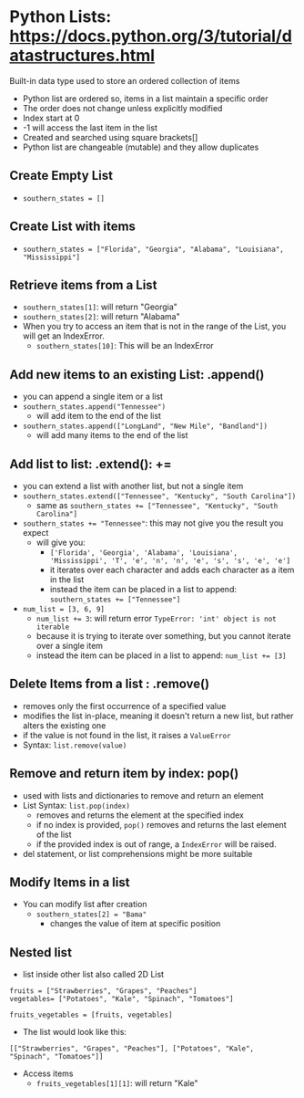 # Python Lists: https://docs.python.org/3/tutorial/datastructures.html
Built-in data type used to store an ordered collection of items
- Python list are ordered so, items in a list maintain a specific order
- The order does not change unless explicitly modified
- Index start at 0
- -1 will access the last item in the list
- Created and searched using square brackets[]
- Python list are changeable (mutable) and they allow duplicates 

##  Create Empty List
- `southern_states = []`

## Create List with items
- `southern_states = ["Florida", "Georgia", "Alabama", "Louisiana", "Mississippi"]`

## Retrieve items from a List
- `southern_states[1]`: will return "Georgia"
- `southern_states[2]`: will return "Alabama"
- When you try to access an item that is not in the range of the List, you will get an IndexError.
  - `southern_states[10]`: This will be an IndexError

## Add new items to an existing List: .append()
- you can append a single item or a list
- `southern_states.append("Tennessee")`
  - will add item to the end of the list
- `southern_states.append(["LongLand", "New Mile", "Bandland"])`
  - will add many items to the end of the list


## Add list to list: .extend(): +=
- you can extend a list with another list, but not a single item
- `southern_states.extend(["Tennessee", "Kentucky", "South Carolina"])`
  - same as `southern_states += ["Tennessee", "Kentucky", "South Carolina"]`
- `southern_states += "Tennessee"`: this may not give you the result you expect
  - will give you: 
    - `['Florida', 'Georgia', 'Alabama', 'Louisiana', 'Mississippi', 'T', 'e', 'n', 'n', 'e', 's', 's', 'e', 'e']`
    - it iterates over each character and adds each character as a item in the list
    - instead the item can be placed in a list to append: `southern_states += ["Tennessee"]`
- `num_list = [3, 6, 9]`
  - `num_list += 3`: will return error `TypeError: 'int' object is not iterable`
  - because it is trying to iterate over something, but you cannot iterate over a single item
  - instead the item can be placed in a list to append: `num_list += [3]`

## Delete Items from a list : .remove()
- removes only the first occurrence of a specified value
- modifies the list in-place, meaning it doesn't return a new list, but rather alters the existing one
- if the value is not found in the list, it raises a `ValueError`
- Syntax: `list.remove(value)`


## Remove and return item by index: pop()
- used with lists and dictionaries to remove and return an element
- List Syntax: `list.pop(index)`
  - removes and returns the element at the specified index
  - if no index is provided, `pop()` removes and returns the last element of the list
  - if the provided index is out of range, a `IndexError` will be raised.
- del statement, or list comprehensions might be more suitable

## Modify Items in a list
- You can modify list after creation
  - `southern_states[2] = "Bama"`
    - changes the value of item at specific position

## Nested list
- list inside other list also called 2D List
```
fruits = ["Strawberries", "Grapes", "Peaches"]
vegetables= ["Potatoes", "Kale", "Spinach", "Tomatoes"]

fruits_vegetables = [fruits, vegetables]
```
- The list would look like this: 
```
[["Strawberries", "Grapes", "Peaches"], ["Potatoes", "Kale", "Spinach", "Tomatoes"]]
```

- Access items
  - `fruits_vegetables[1][1]`: will return "Kale"